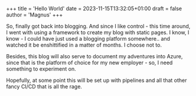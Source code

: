 +++
title = 'Hello World'
date = 2023-11-15T13:32:05+01:00
draft = false
author = 'Magnus'
+++

So, finally got back into blogging. And since I like control - this time around, I went with using a framework to create my blog with static pages. I know, I know - I could have just used a blogging platform somewhere.. and watched it be enshittified in a matter of months. I choose not to. 

Besides, this blog will also serve to document my adventures into Azure, since that is the platform of choice for my new employer - so, I need something to experiment on.

Hopefully, at some point this will be set up with pipelines and all that other fancy CI/CD that is all the rage.